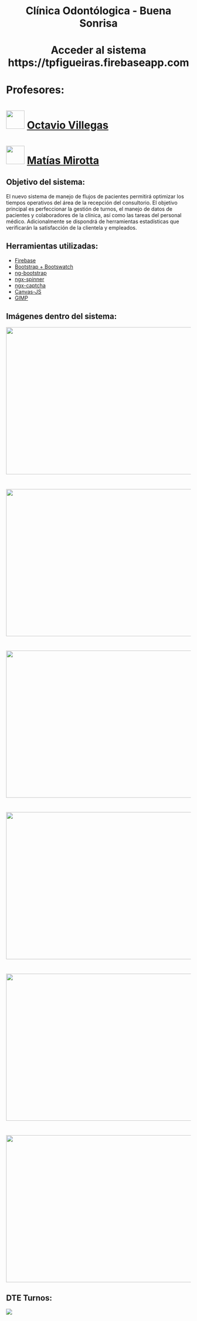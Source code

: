 <h1 align="center">Clínica Odontólogica - Buena Sonrisa</h1><h4 align="center">

<h1 align="center">Acceder al sistema <br> https://tpfigueiras.firebaseapp.com</h1><h4 align="center">

# Profesores:
# <img src="./README/github.svg" width="50" height="50"/> [Octavio Villegas](https://github.com/octaviovillegas)<br>
# <img src="./README/github.svg" width="50" height="50"/> [Matías Mirotta](https://github.com/mmirotta)

## Objetivo del sistema:

El nuevo sistema de manejo de flujos de pacientes permitirá optimizar los tiempos operativos del área de la recepción del consultorio. El objetivo principal es perfeccionar la gestión de turnos, el manejo de datos de pacientes y colaboradores de la clínica, así como las tareas del personal médico. Adicionalmente se dispondrá de herramientas estadísticas que verificarán la satisfacción de la clientela y empleados.

## Herramientas utilizadas:

- [Firebase](https://firebase.google.com)<br>
- [Bootstrap + Bootswatch](https://getbootstrap.com/)<br>
- [ng-bootstrap](https://valor-software.com/ngx-bootstrap/)<br>
- [ngx-spinner](https://www.npmjs.com/package/ngx-spinner)<br>
- [ngx-captcha](https://www.npmjs.com/package/ngx-captcha)<br>
- [Canvas-JS](https://canvasjs.com/)<br>
- [GIMP](https://www.gimp.org/)<br>

## Imágenes dentro del sistema:

<img src="./README/0.png" width="1000" height="400"/></p>
#
<img src="./README/1.png" width="1000" height="400"/></p>
#
<img src="./README/2.png" width="1000" height="400"/></p>
#
<img src="./README/3.png" width="1000" height="400"/></p>
#
<img src="./README/4.png" width="1000" height="400"/></p>
#
<img src="./README/5.png" width="1000" height="400"/></p>

## DTE Turnos:

<img align="center" src="./README/DTE.png"/></p>
